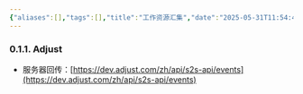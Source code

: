 ```yaml
---
{"aliases":[],"tags":[],"title":"工作资源汇集","date":"2025-05-31T11:54:42Z","date_modify":"2025-05-31T11:54:55Z","dg-publish":true,"permalink":"/300_Publish/工作资源汇集/","dgPassFrontmatter":true,"noteIcon":"","created":"2025-05-31T11:54:42Z","updated":"2025-05-31T11:54:55Z"}
---
```



### 0.1.1. Adjust

- 服务器回传：[https://dev.adjust.com/zh/api/s2s-api/events](https://dev.adjust.com/zh/api/s2s-api/events)
